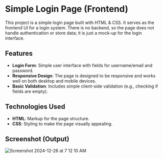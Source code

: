 # Simple Login Page (Frontend)

This project is a simple login page built with HTML & CSS. It serves as the frontend UI for a login system. There is no backend, so the page does not handle authentication or store data; it is just a mock-up for the login interface.

## Features

- **Login Form**: Simple user interface with fields for username/email and password.
- **Responsive Design**: The page is designed to be responsive and works well on both desktop and mobile devices.
- **Basic Validation**: Includes simple client-side validation (e.g., checking if fields are empty).

## Technologies Used

- **HTML**: Markup for the page structure.
- **CSS**: Styling to make the page visually appealing.

## Screenshot (Output)

![Screenshot 2024-12-26 at 7 12 10 AM](https://github.com/user-attachments/assets/10815c3e-5163-422a-89dd-ae8b82a9f4fd)
